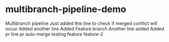 # multibranch-pipeline-demo

Multibranch pipeline
Just added this line to check if merged conflict will occur
Added another line
Added Feature branch
Another line added
Added pr line
pr auto-merge testing
feature
feature-2






